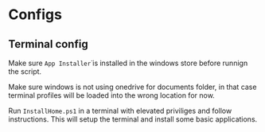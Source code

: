 # Configs
## Terminal config

Make sure `App Installer`˙is installed in the windows store before runnign the script.

Make sure windows is not using onedrive for documents folder, in that case terminal profiles will be loaded into the wrong location for now.

Run `InstallHome.ps1` in a terminal with elevated priviliges and follow instructions. This will setup the terminal and install some basic applications.